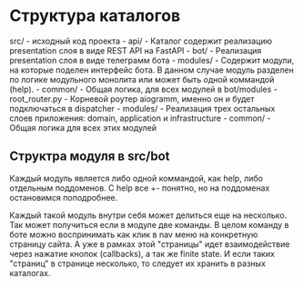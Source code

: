 # Структура каталогов

src/ - исходный код проекта
     - api/ - Каталог содержит реализацию presentation слоя в виде REST API на FastAPI
     - bot/ - Реализация presentation слоя в виде телеграмм бота
        - modules/ - Содержит модули, на которые поделен интерфейс бота. 
                     В данном случае модуль разделен по логике модульного монолита или может быть одной коммандой (help).
        - common/ - Общая логика, для всех модулей в bot/modules
        - root_router.py - Корневой роутер aiogramm, именно он и будет подключаться в dispatcher
     - modules/ - Реализация трех остальных слоев приложения: domain, application и infrastructure
        - common/ - Общая логика для всех этих модулей


## Структра модуля в src/bot

Каждый модуль является либо одной коммандой, как help, либо отдельным поддоменов. С help все +- понятно, 
но на поддоменах остановимся поподробнее.

Каждый такой модуль внутри себя может делиться еще на несколько. Так может получиться если в модуле две команды.
В целом команду в боте можно воспринимать как клик в nav меню на конкретную страницу сайта. А уже в рамках этой "страницы"
идет взаимодействие через нажатие кнопок (callbacks), а так же finite state. И если таких "страниц" в странице несколько, то 
следует их хранить в разных каталогах.
